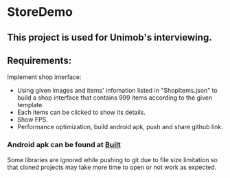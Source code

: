# StoreDemo
## This project is used for Unimob's interviewing.

## Requirements:
Implement shop interface:
- Using given images and items' infomation listed in "ShopItems.json" to build a shop interface that contains 999 items according to the given template.
- Each items can be clicked to show its details.
- Show FPS.
- Performance optimization, build android apk, push and share github link.

### Android apk can be found at [Built](https://github.com/TruongXuanHieu-H/StoreDemo/tree/master/Built)

Some libraries are ignored while pushing to git due to file size limitation so that cloned projects may take more time to open or not work as expected.
